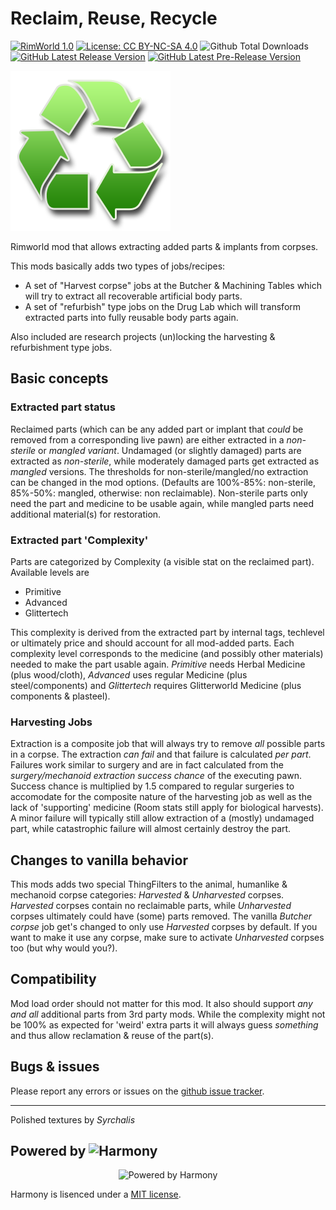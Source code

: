 # Reclaim, Reuse, Recycle

[![RimWorld 1.0](https://img.shields.io/badge/RimWorld-1.0-green.svg?style=popout-square)](http://rimworldgame.com/) 
[![License: CC BY-NC-SA 4.0](https://img.shields.io/badge/License-CC%20BY--NC--SA%204.0-lightgrey.svg?style=popout-square)](https://creativecommons.org/licenses/by-nc-sa/4.0/) ![Github Total Downloads](https://img.shields.io/github/downloads-pre/doctorvangogh/ReclaimReuseRecycle/total.svg?style=popout-square)  [![GitHub Latest Release Version](https://img.shields.io/github/release/doctorvangogh/ReclaimReuseRecycle.svg?style=popout-square)](../../releases/latest) [![GitHub Latest Pre-Release Version](https://img.shields.io/github/release/doctorvangogh/ReclaimReuseRecycle/all.svg?style=popout-square)](../../releases)

![Logo](https://raw.githubusercontent.com/DoctorVanGogh/ReclaimReuseRecycle/master/Textures/UI/Recycle.png)

Rimworld mod that allows extracting added parts & implants from corpses.

This mods basically adds two types of jobs/recipes:

- A set of "Harvest corpse" jobs at the Butcher & Machining Tables which will try to extract all recoverable artificial body parts.
- A set of "refurbish" type jobs on the Drug Lab which will transform extracted parts into fully reusable body parts again.

Also included are research projects (un)locking the harvesting & refurbishment type jobs.

## Basic concepts

### Extracted part status

Reclaimed parts (which can be any added part or implant that _could_ be removed from a corresponding live pawn) are either extracted in a _non-sterile_ or _mangled variant_. Undamaged (or slightly damaged) parts are extracted as _non-sterile_, while moderately damaged parts get extracted as _mangled_ versions. The thresholds for non-sterile/mangled/no extraction can be changed in the mod options. (Defaults are 100%-85%: non-sterile, 85%-50%: mangled, otherwise: non reclaimable).
Non-sterile parts only need the part and medicine to be usable again, while mangled parts need additional material(s) for restoration.

### Extracted part 'Complexity'

Parts are categorized by Complexity (a visible stat on the reclaimed part). Available levels are

- Primitive
- Advanced
- Glittertech

This complexity is derived from the extracted part by internal tags, techlevel or ultimately price and should account for all mod-added parts.
Each complexity level corresponds to the medicine (and possibly other materials) needed to make the part usable again. _Primitive_ needs Herbal Medicine (plus wood/cloth), _Advanced_ uses regular Medicine (plus steel/components) and _Glittertech_ requires Glitterworld Medicine (plus components & plasteel).

### Harvesting Jobs

Extraction is a composite job that will always try to remove _all_ possible parts in a corpse.
The extraction _can fail_ and that failure is calculated _per part_. Failures work similar to surgery and are in fact calculated from the _surgery/mechanoid extraction success chance_ of the executing pawn. Success chance is multiplied by 1.5 compared to regular surgeries to accomodate for the composite nature of the harvesting job as well as the lack of 'supporting' medicine (Room stats still apply for biological harvests).
A minor failure will typically still allow extraction of a (mostly) undamaged part, while catastrophic failure will almost certainly destroy the part.

## Changes to vanilla behavior

This mods adds two special ThingFilters to the animal, humanlike & mechanoid corpse categories: _Harvested_ & _Unharvested_ corpses.
_Harvested_ corpses contain no reclaimable parts, while _Unharvested_ corpses ultimately could have (some) parts removed.
The vanilla _Butcher corpse_ job get's changed to only use _Harvested_ corpses by default. If you want to make it use any corpse, make sure to activate
_Unharvested_ corpses too (but why would you?).

## Compatibility

Mod load order should not matter for this mod. It also should support _any and all_ additional parts from 3rd party mods.
While the complexity might not be 100% as expected for 'weird' extra parts it will always guess _something_ and thus allow reclamation & reuse of the part(s).

## Bugs & issues

Please report any errors or issues on the [github issue tracker](https://github.com/DoctorVanGogh/ReclaimReuseRecycle/issues).

---

Polished textures by *Syrchalis*

## Powered by ![Harmony](https://github.com/pardeike/Harmony)

<p align="center">
<img alt="Powered by Harmony" src="https://camo.githubusercontent.com/074bf079275fa90809f51b74e9dd0deccc70328f/68747470733a2f2f7332342e706f7374696d672e6f72672f3538626c31727a33392f6c6f676f2e706e67" />
</p>

Harmony is lisenced under a [MIT license](https://raw.githubusercontent.com/pardeike/Harmony/master/LICENSE).
